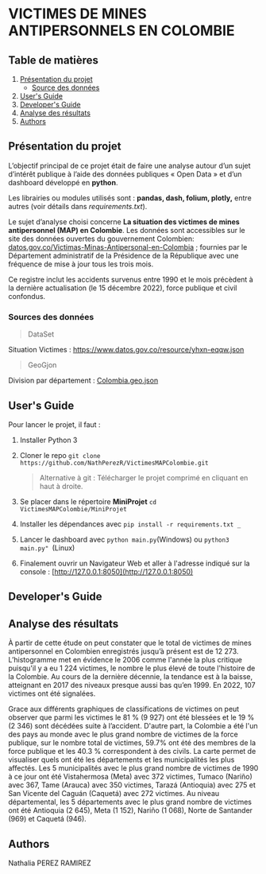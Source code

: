# VICTIMES DE MINES ANTIPERSONNELS EN COLOMBIE
<!-- TABLE DES MATIERES -->
## Table de matières
1. [Présentation du projet](##pr%C3%A9sentation-du-projet)
    - [Source des données](#sources-des-donn%C3%A9es)
2. [User's Guide](#users-guide)
3. [Developer's Guide](#developers-guide)
4. [Analyse des résultats](#analyse-des-r%C3%A9sultats)
5. [Authors](#authors)

<!-- INTRODUCTION-->
## Présentation du projet

L’objectif principal de ce projet était de faire une analyse autour d’un sujet d’intérêt publique à l’aide des données publiques « Open Data » et d’un dashboard développé en **python**.

Les librairies ou modules utilisés sont : **pandas, dash, folium, plotly,** entre autres (voir détails dans _requirements.txt_). 

Le sujet d’analyse choisi concerne **La situation des victimes de mines antipersonnel (MAP) en Colombie**. Les données sont accessibles sur le site des données ouvertes du gouvernement Colombien: [datos.gov.co/Victimas-Minas-Antipersonal-en-Colombia](https://www.datos.gov.co/Inclusi-n-Social-y-Reconciliaci-n/Situaci-n-V-ctimas-Minas-Antipersonal-en-Colombia/yhxn-eqqw) ; fournies par le Département administratif de la Présidence de la République avec une fréquence de mise à jour tous les trois mois.

Ce registre inclut les accidents survenus entre 1990 et le mois précèdent à la dernière actualisation (le 15 décembre 2022), force publique et civil confondus.

<!-- SOURCES DES DONNÉES -->
### Sources des données
>DataSet

Situation Victimes : https://www.datos.gov.co/resource/yhxn-eqqw.json
>GeoGjon

Division par département : [Colombia.geo.json](https://gist.githubusercontent.com/john-guerra/43c7656821069d00dcbc/raw/be6a6e239cd5b5b803c6e7c2ec405b793a9064dd/Colombia.geo.json)

<!-- USER'S GUIDE -->
## User's Guide

Pour lancer le projet, il faut :

1. Installer Python 3

2. Cloner le repo 
	```git clone https://github.com/NathPerezR/VictimesMAPColombie.git```

	>Alternative à git : Télécharger le projet comprimé en cliquant en haut à droite.

3. Se placer dans le répertoire **MiniProjet**
	```cd VictimesMAPColombie/MiniProjet```
4. Installer les dépendances avec 
	 ```pip install -r requirements.txt _```

5. Lancer le dashboard avec
	```python main.py```(Windows) ou 
	```python3 main.py" ```(Linux)

6. Finalement ouvrir un Navigateur Web et aller à l'adresse indiqué sur la console : [http://127.0.0.1:8050](http://127.0.0.1:8050)

## Developer's Guide

<!-- RESULTS -->
## Analyse des résultats

À partir de cette étude on peut constater que le total de victimes de mines antipersonnel en Colombien enregistrés jusqu’à présent est de 12 273. L’histogramme met en évidence le  2006 comme l'année la plus critique puisqu'il y a eu 1 224 victimes, le nombre le plus élevé de toute l'histoire de la Colombie. Au cours de la dernière décennie, la tendance est à la baisse, atteignant en 2017 des niveaux presque aussi bas qu’en 1999. En 2022, 107 victimes ont été signalées.

Grace aux différents graphiques de classifications de victimes on peut observer que parmi les victimes le 81 % (9 927) ont été blessées et le 19 % (2 346) sont décédées suite à l’accident. D'autre part, la Colombie a été l'un des pays au monde avec le plus grand nombre de victimes de la force publique, sur le nombre total de victimes, 59.7% ont été des membres de la force publique et les 40.3 % correspondent à des civils.
La carte permet de visualiser quels ont été les départements et les municipalités les plus affectés.
Les 5 municipalités avec le plus grand nombre de victimes de 1990 à ce jour ont été Vistahermosa (Meta) avec 372 victimes, Tumaco (Nariño) avec 367, Tame (Arauca) avec 350 victimes, Tarazá (Antioquia) avec 275 et San Vicente del Caguán (Caquetá) avec 272 victimes.
Au niveau départemental, les 5 départements avec le plus grand nombre de victimes ont été Antioquia (2 645), Meta (1 152), Nariño (1 068), Norte de Santander (969) et Caquetá (946).

## Authors
Nathalia PEREZ RAMIREZ
